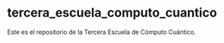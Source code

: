 # tercera_escuela_computo_cuantico
Este es el repositorio de la Tercera Escuela de Cómputo Cuántico.
